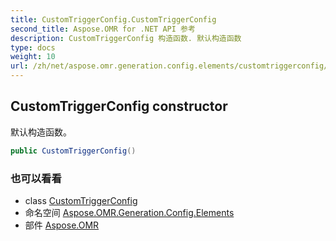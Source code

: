 ```yaml
---
title: CustomTriggerConfig.CustomTriggerConfig
second_title: Aspose.OMR for .NET API 参考
description: CustomTriggerConfig 构造函数. 默认构造函数
type: docs
weight: 10
url: /zh/net/aspose.omr.generation.config.elements/customtriggerconfig/customtriggerconfig/
---
```

## CustomTriggerConfig constructor

默认构造函数。

```csharp
public CustomTriggerConfig()
```

### 也可以看看

* class [CustomTriggerConfig](../)
* 命名空间 [Aspose.OMR.Generation.Config.Elements](../../customtriggerconfig/)
* 部件 [Aspose.OMR](../../../)


